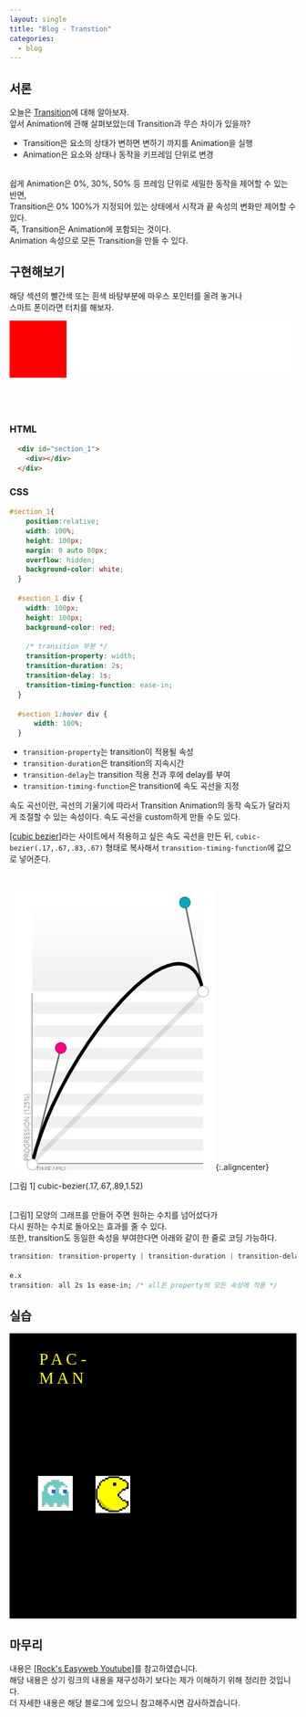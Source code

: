 ```yaml
---
layout: single
title: "Blog - Transtion"
categories:
  - blog
---
```


## 서론 

오늘은 <u>Transition</u>에 대해 알아보자.<br>
앞서 Animation에 관해 살펴보았는데 Transition과 무슨 차이가 있을까?<br>

* Transition은 요소의 상태가 변하면 변하기 까지를 Animation을 실행
* Animation은 요소와 상태나 동작을 키프레임 단위로 변경

<br>
쉽게 Animation은 0%, 30%, 50% 등 프레임 단위로 세밀한 동작을 제어할 수 있는 반면,<br>
Transition은 0% 100%가 지정되어 있는 상태에서 시작과 끝 속성의 변화만 제어할 수 있다.<br>
즉, Transition은 Animation에 포함되는 것이다. <br>Animation 속성으로 모든 Transition을 만들 수 있다.<br>

## 구현해보기

해당 섹션의 빨간색 또는 흰색 바탕부분에 마우스 포인터를 올려 놓거나 <br>스마트 폰이라면 터치를 해보자.<br>


 <div id="section_1">
    <div></div>
  </div>


### HTML

```html
  <div id="section_1">
    <div></div>
  </div>
```

### CSS

```css
#section_1{
    position:relative;
    width: 100%;
    height: 100px;
    margin: 0 auto 80px;
    overflow: hidden;
    background-color: white;
  }

  #section_1 div {
    width: 100px;
    height: 100px;
    background-color: red;

    /* transition 부분 */
    transition-property: width;
    transition-duration: 2s;
    transition-delay: 1s;
    transition-timing-function: ease-in; 
  }

  #section_1:hover div {
      width: 100%;
  }
```
* `transition-property`는 transition이 적용될 속성
* `transition-duration`은 transition의 지속시간
* `transition-delay`는 transition 적용 전과 후에 delay를 부여
* `transition-timing-function`은 transition에 속도 곡선을 지정

속도 곡선이란, 곡선의 기울기에 따라서 Transition Animation의 동작 속도가 달라지게 조절할 수 있는 속성이다.
속도 곡선을 custom하게 만들 수도 있다.<br>

[[cubic bezier]](https://cubic-bezier.com/)라는 사이트에서 적용하고 싶은 속도 곡선을 만든 뒤,
`cubic-bezier(.17,.67,.83,.67)` 형태로 복사해서 `transition-timing-function`에 값으로 넣어준다.


<br>

![](/assets/images/posting/blog_transition/picture1.jpg){:.aligncenter}

<figcaption> [그림 1] cubic-bezier(.17,.67,.89,1.52)</figcaption>
<br>

[그림1] 모양의 그래프를 만들어 주면 원하는 수치를 넘어섰다가 <br>다시 원하는 수치로 돌아오는 효과를 줄 수 있다.<br>
또한, transition도 동일한 속성을 부여한다면 아래와 같이 한 줄로 코딩 가능하다. 

```css
transition: transition-property | transition-duration | transition-delay | transition-timing-function;

e.x
transition: all 2s 1s ease-in; /* all은 property의 모든 속성에 적용 */
```


## 실습

  <div id="background">
      <p class="bit"> P A C -<br> M A N</p>
      <img id="ghost" src="/assets/images/posting/blog_transition/ghost.png">
      <img id="pac-man" src="/assets/images/posting/blog_transition/pacman.png">
      <!-- <img id="coin_1" src="/assets/images/posting/blog_transition/coin.png">
      <img id="coin_2" src="/assets/images/posting/blog_transition/coin.png">
      <img id="coin_3" src="/assets/images/posting/blog_transition/coin.png"> -->
  </div>

  <style>

  img.aligncenter{display:block;margin:0 auto}
    /* 구현해보기 */

  #section_1{
    position:relative;
    width: 100%;
    height: 100px;
    margin: 0 auto 80px;
    overflow: hidden;
    background-color: white;
  }

  #section_1 div {
    width: 100px;
    height: 100px;
    background-color: red;

    /* 변화할 속성 */
    
    transition-property: width;
    transition-duration: 2s;
    transition-delay: 0.5s;
    transition-timing-function: ease-in; 

  }

  #section_1:hover div {
      width: 100%;
  }

    /* 실습 */

    #background {
      position: relative;
      width: 100%;
      height: 500px;
      background-color: black;
    }

    p.bit {
      position: absolute;
      left: 0; 
      right: 0;
      
      margin-left: auto; 
      margin-right: auto;
      width: 400px;

      font-size: 3vw;
      font-family: "bit";
      color: yellow;
    }

    #background img:nth-of-type(1) {
      position: absolute;
      width: 12%;
      height: auto;
      top: 50%;
      left: 10%;

      transition: all 5s linear;
    }

    #background:hover img:nth-of-type(1){
      left: 70%;
    }

     #background img:nth-of-type(2) {
      position: absolute;
      width: 12%;
      height: auto;
      top: 50%;
      left: 30%;

      transition: all 5s linear;

    }

    #background:hover img:nth-of-type(2){
      left: 80%;
    }

      #background img:nth-of-type(3) {
      position: absolute;
      width: 100px;
      height: 100px;
      top: 50%;
      left: 35%
    }

     #background img:nth-of-type(4) {
      position: absolute;
      width: 100px;
      height: 100px;
      top: 50%;
      left: 50%
    }

      #background img:nth-of-type(5) {
      position: absolute;
      width: 100px;
      height: 100px;
      top: 50%;
      left: 65%
    }
  </style>

 




## 마무리

내용은 [[Rock's Easyweb Youtube]](https://www.youtube.com/watch?v=xhOLFgKYBLg)를 참고하였습니다.<br>
해당 내용은 상기 링크의 내용을 재구성하기 보다는 제가 이해하기 위해 정리한 것입니다.<br>
더 자세한 내용은 해당 블로그에 있으니 참고해주시면 감사하겠습니다.
